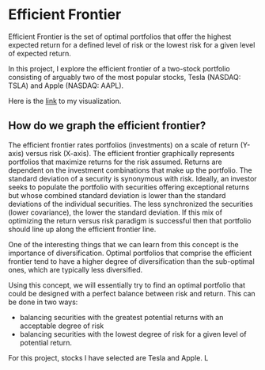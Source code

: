 # Efficient Frontier

Efficient Frontier is the set of optimal portfolios that offer the highest expected return for a defined level of risk or the lowest risk for a given level of expected return.

In this project, I explore the efficient frontier of a two-stock portfolio consisting of arguably two of the most popular stocks, Tesla (NASDAQ: TSLA) and Apple (NASDAQ: AAPL).

Here is the [link](https://public.tableau.com/app/profile/saran6744/viz/EfficientfrontierforAAPLTSLA/Theefficientfrontier_1) to my visualization.


## How do we graph the efficient frontier?

The efficient frontier rates portfolios (investments) on a scale of return (Y-axis) versus risk (X-axis). The efficient frontier graphically represents portfolios that maximize returns for the risk assumed. Returns are dependent on the investment combinations that make up the portfolio. The standard deviation of a security is synonymous with risk. Ideally, an investor seeks to populate the portfolio with securities offering exceptional returns but whose combined standard deviation is lower than the standard deviations of the individual securities. The less synchronized the securities (lower covariance), the lower the standard deviation. If this mix of optimizing the return versus risk paradigm is successful then that portfolio should line up along the efficient frontier line.

One of the interesting things that we can learn from this concept is the importance of diversification. Optimal portfolios that comprise the efficient frontier tend to have a higher degree of diversification than the sub-optimal ones, which are typically less diversified.

Using this concept, we will essentially try to find an optimal portfolio that could be designed with a perfect balance between risk and return. 
This can be done in two ways: 
- balancing securities with the greatest potential returns with an acceptable degree of risk 
- balancing securities with the lowest degree of risk for a given level of potential return. 

For this project, stocks I have selected are Tesla and Apple.
L

<!--
---
I tried to explain the concept of efficient frontier with just a simple portfolio consisting of just two stocks. I hope you have enjoyed reading this.\
This theory has made many assumptions that are not true in the reality. However, this concept depicts the tremendous benefit of diversification.

Feedback and suggestions are most welcome.\
Data Sources: Yahoo Finance.\
Refernces: Investopedia.
